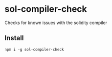 # sol-compiler-check 

Checks for known issues with the solidity compiler

## Install 

```
npm i -g sol-compiler-check
```
